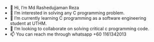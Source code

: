 - 👋 Hi, I’m Md Rashedujjaman Reza
- 👀 I’m interested in solving any C programming problem.
- 🌱 I’m currently learning C programming as a software engineering student at UTHM.
- 💞️ I’m looking to collaborate on solving critical c programming code.
- 📫 You can reach me through whatsapp +60 1161342013

<!---
Rashedujjaman/Rashedujjaman is a ✨ special ✨ repository because its `README.md` (this file) appears on your GitHub profile.
You can click the Preview link to take a look at your changes.
--->
